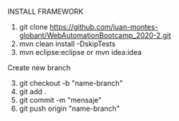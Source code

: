 INSTALL FRAMEWORK

1. git clone https://github.com/juan-montes-globant/WebAutomationBootcamp_2020-2.git
2. mvn clean install -DskipTests
3. mvn eclipse:eclipse or mvn idea:idea

Create new branch

3. git checkout -b "name-branch"
4. git add .
5. git commit -m "mensaje"
6. git push origin "name-branch"
